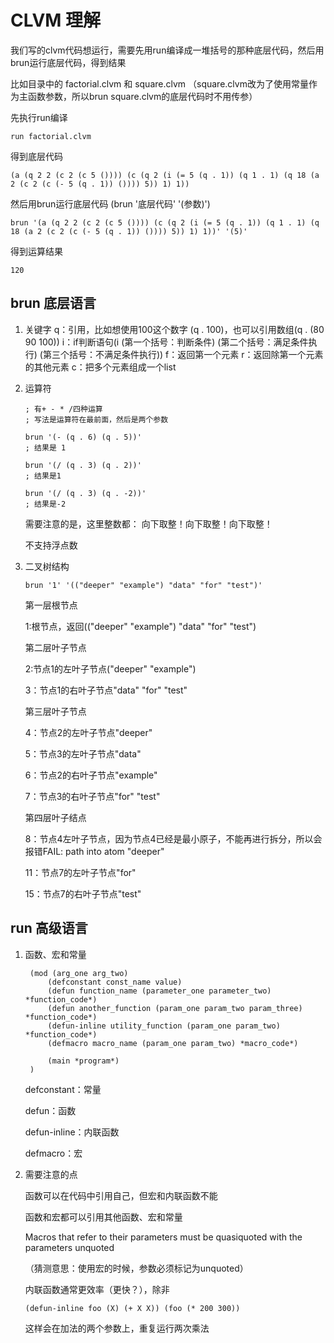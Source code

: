 # CLVM 理解

我们写的clvm代码想运行，需要先用run编译成一堆括号的那种底层代码，然后用brun运行底层代码，得到结果

比如目录中的 factorial.clvm 和 square.clvm
（square.clvm改为了使用常量作为主函数参数，所以brun square.clvm的底层代码时不用传参）

先执行run编译 

```
run factorial.clvm
```

得到底层代码

```
(a (q 2 2 (c 2 (c 5 ()))) (c (q 2 (i (= 5 (q . 1)) (q 1 . 1) (q 18 (a 2 (c 2 (c (- 5 (q . 1)) ()))) 5)) 1) 1))
```

然后用brun运行底层代码
(brun '底层代码' '(参数)')

```
brun '(a (q 2 2 (c 2 (c 5 ()))) (c (q 2 (i (= 5 (q . 1)) (q 1 . 1) (q 18 (a 2 (c 2 (c (- 5 (q . 1)) ()))) 5)) 1) 1))' '(5)'
```

得到运算结果

```
120
```

## brun 底层语言

1. 关键字
   q：引用，比如想使用100这个数字 (q . 100)，也可以引用数组(q . (80 90 100))
   i：if判断语句(i (第一个括号：判断条件) (第二个括号：满足条件执行) (第三个括号：不满足条件执行))
   f：返回第一个元素
   r：返回除第一个元素的其他元素
   c：把多个元素组成一个list

2. 运算符
   
   ```
   ; 有+ - * /四种运算
   ; 写法是运算符在最前面，然后是两个参数

   brun '(- (q . 6) (q . 5))'
   ; 结果是 1

   brun '(/ (q . 3) (q . 2))'
   ; 结果是1
   
   brun '(/ (q . 3) (q . -2))'
   ; 结果是-2
   ```
   需要注意的是，这里整数都： 向下取整！向下取整！向下取整！

   不支持浮点数

3. 二叉树结构
   
   ```
   brun '1' '(("deeper" "example") "data" "for" "test")'
   ```

   第一层根节点

   1:根节点，返回(("deeper" "example") "data" "for" "test")

   第二层叶子节点

   2:节点1的左叶子节点("deeper" "example")

   3：节点1的右叶子节点"data" "for" "test"

   第三层叶子节点

   4：节点2的左叶子节点"deeper"

   5：节点3的左叶子节点"data"

   6：节点2的右叶子节点"example"

   7：节点3的右叶子节点"for" "test"

   第四层叶子结点

   8：节点4左叶子节点，因为节点4已经是最小原子，不能再进行拆分，所以会报错FAIL: path into atom "deeper"

   11：节点7的左叶子节点"for"

   15：节点7的右叶子节点"test"

## run 高级语言

1. 函数、宏和常量
   
   ```
    (mod (arg_one arg_two)
        (defconstant const_name value)
        (defun function_name (parameter_one parameter_two) *function_code*)
        (defun another_function (param_one param_two param_three) *function_code*)
        (defun-inline utility_function (param_one param_two) *function_code*)
        (defmacro macro_name (param_one param_two) *macro_code*)

        (main *program*)
    )
   ```

   defconstant：常量

   defun：函数

   defun-inline：内联函数

   defmacro：宏

2. 需要注意的点
   
   函数可以在代码中引用自己，但宏和内联函数不能

   函数和宏都可以引用其他函数、宏和常量

   Macros that refer to their parameters must be quasiquoted with the parameters unquoted

   （猜测意思：使用宏的时候，参数必须标记为unquoted）

   内联函数通常更效率（更快？），除非

   ```
   (defun-inline foo (X) (+ X X)) (foo (* 200 300))
   ```
   这样会在加法的两个参数上，重复运行两次乘法